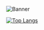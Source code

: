 ![Banner](https://i.ibb.co/NxpW8Yd/gabs.gif)


[![Top Langs](https://github-readme-stats.vercel.app/api/top-langs/?username=gabrielebonfim&layout=compact)](https://github.com/anuraghazra/github-readme-stats)
